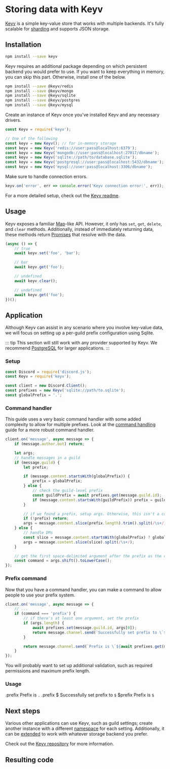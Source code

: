 # Storing data with Keyv

[Keyv](https://github.com/lukechilds/keyv) is a simple key-value store that works with multiple backends. It's fully scalable for [sharding](/sharding/) and supports JSON storage.

## Installation

```bash
npm install --save keyv
```

Keyv requires an additional package depending on which persistent backend you would prefer to use. If you want to keep everything in memory, you can skip this part. Otherwise, install one of the below.

```bash
npm install --save @keyv/redis
npm install --save @keyv/mongo
npm install --save @keyv/sqlite
npm install --save @keyv/postgres
npm install --save @keyv/mysql
```

Create an instance of Keyv once you've installed Keyv and any necessary drivers.

<!-- eslint-skip -->
```js
const Keyv = require('keyv');

// One of the following
const keyv = new Keyv(); // for in-memory storage
const keyv = new Keyv('redis://user:pass@localhost:6379');
const keyv = new Keyv('mongodb://user:pass@localhost:27017/dbname');
const keyv = new Keyv('sqlite://path/to/database.sqlite');
const keyv = new Keyv('postgresql://user:pass@localhost:5432/dbname');
const keyv = new Keyv('mysql://user:pass@localhost:3306/dbname');
```

Make sure to handle connection errors.

```js
keyv.on('error', err => console.error('Keyv connection error:', err));
```

For a more detailed setup, check out the [Keyv readme](https://github.com/lukechilds/keyv/blob/master/README.md).

## Usage

Keyv exposes a familiar [Map](https://developer.mozilla.org/en-US/docs/Web/JavaScript/Reference/Global_Objects/Map)-like API. However, it only has `set`, `get`, `delete`, and `clear` methods. Additionally, instead of immediately returning data, these methods return [Promises](/additional-info/async-await.md) that resolve with the data.

```js
(async () => {
	// true
	await keyv.set('foo', 'bar');

	// bar
	await keyv.get('foo');

	// undefined
	await keyv.clear();

	// undefined
	await keyv.get('foo');
})();
```

## Application

Although Keyv can assist in any scenario where you involve key-value data, we will focus on setting up a per-guild prefix configuration using Sqlite.

::: tip
This section will still work with any provider supported by Keyv. We recommend [PostgreSQL](https://www.postgresql.org/) for larger applications.
:::

### Setup

```js
const Discord = require('discord.js');
const Keyv = require('keyv');

const client = new Discord.Client();
const prefixes = new Keyv('sqlite://path/to.sqlite');
const globalPrefix = '.';
```

### Command handler

This guide uses a very basic command handler with some added complexity to allow for multiple prefixes. Look at the [command handling](/command-handling/) guide for a more robust command handler.

```js
client.on('message', async message => {
	if (message.author.bot) return;

	let args;
	// handle messages in a guild
	if (message.guild) {
		let prefix;

		if (message.content.startsWith(globalPrefix)) {
			prefix = globalPrefix;
		} else {
			// check the guild-level prefix
			const guildPrefix = await prefixes.get(message.guild.id);
			if (message.content.startsWith(guildPrefix)) prefix = guildPrefix;
		}

		// if we found a prefix, setup args. Otherwise, this isn't a command
		if (!prefix) return;
		args = message.content.slice(prefix.length).trim().split(/\s+/);
	} else {
		// handle DMs
		const slice = message.content.startsWith(globalPrefix) ? globalPrefix.length : 0;
		args = message.content.slice(slice).split(/\s+/);
	}

	// get the first space-delimited argument after the prefix as the command
	const command = args.shift().toLowerCase();
});
```

### Prefix command

Now that you have a command handler, you can make a command to allow people to use your prefix system.

```js {3-11}
client.on('message', async message => {
	// ...
	if (command === 'prefix') {
		// if there's at least one argument, set the prefix
		if (args.length) {
			await prefixes.set(message.guild.id, args[0]);
			return message.channel.send(`Successfully set prefix to \`${args[0]}\``);
		}

		return message.channel.send(`Prefix is \`${await prefixes.get(message.guild.id) || globalPrefix}\``);
	}
});
```

You will probably want to set up additional validation, such as required permissions and maximum prefix length.

### Usage

<DiscordMessages>
	<DiscordMessage profile="user">
		.prefix
	</DiscordMessage>
	<DiscordMessage profile="bot">
		Prefix is <code class="discord-message-inline-code">.</code>
	</DiscordMessage>
	<DiscordMessage profile="user">
		.prefix $
	</DiscordMessage>
	<DiscordMessage profile="bot">
		Successfully set prefix to <code class="discord-message-inline-code">$</code>
	</DiscordMessage>
	<DiscordMessage profile="user">
		$prefix
	</DiscordMessage>
	<DiscordMessage profile="bot">
		Prefix is <code class="discord-message-inline-code">$</code>
	</DiscordMessage>
</DiscordMessages>

## Next steps

Various other applications can use Keyv, such as guild settings; create another instance with a different [namespace](https://github.com/lukechilds/keyv#namespaces) for each setting. Additionally, it can be [extended](https://github.com/lukechilds/keyv#third-party-storage-adapters) to work with whatever storage backend you prefer.

Check out the [Keyv repository](https://github.com/lukechilds/keyv) for more information.

## Resulting code

<ResultingCode />
